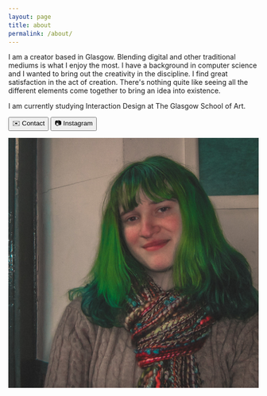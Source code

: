 ```yaml
---
layout: page
title: about
permalink: /about/
---
```


<!--Hi, my name is Ally Radomski and I'm an aspiring new media artist based in the UK. I'm studying [Interaction Design](https://www.gsa.ac.uk/study/undergraduate-degrees/interaction-design/) at The Glasgow School of Art. Pursuing art is a new found interest for me, I properly started creating art at the start of 2021 using [Processing](https://processing.org) after realising Computer Science wasn't the course for me, I want to create pretty things! I am also interested in creating audio pieces, hoping to explore modular synthesis more in the coming years.

My aim is to create encaptivating installations and experiences that explore the boundaries of what art is.-->

<p>I am a creator based in Glasgow. Blending digital and other traditional mediums is what I enjoy the most. I have a background in computer science and I wanted to bring out the creativity in the discipline. I find great satisfaction in the act of creation. There's nothing quite like seeing all the different elements come together to bring an idea into existence.</p>

I am currently studying Interaction Design at The Glasgow School of Art.

<a href="mailto:contact@allyradomski.art"><button class="primaryButton">✉️ Contact</button></a>
<a href="https://www.instagram.com/allyradomskiart/"><button class="secondaryButton">📷 Instagram</button></a>




<img src="/assets/selfie.jpg" style="float: left;" alt="Photo of myself"/>

